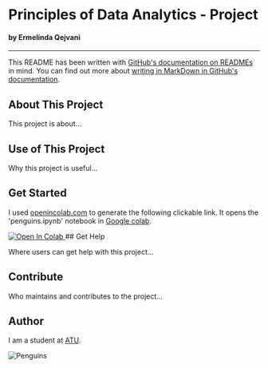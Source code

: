 # Principles of Data Analytics - Project
#### by Ermelinda Qejvani

***
This README has been written with [GitHub's documentation on READMEs](https://docs.github.com/en/repositories/managing-your-repositorys-settings-and-features/customizing-your-repository/about-readmes) in mind.
You can find out more about [writing in MarkDown in GitHub's documentation](https://docs.github.com/en/get-started/writing-on-github/getting-started-with-writing-and-formatting-on-github/basic-writing-and-formatting-syntax).

## About This Project

This project is about...

## Use of This Project

Why this project is useful...

## Get Started

I used [openincolab.com](https://openincolab.com/) to generate the following clickable link.
It opens the 'penguins.ipynb' notebook in [Google colab](https://colab.research.google.com/).

<a target="_blank" href="https://colab.research.google.com/github/ermelinda-q/data_analytics/blob/main/penguins.ipynb">
  <img src="https://colab.research.google.com/assets/colab-badge.svg" alt="Open In Colab"/>
</a>
## Get Help

Where users can get help with this project...

## Contribute

Who maintains and contributes to the project...

## Author

I am a student at [ATU](https://www.atu.ie/).

![Penguins](https://allisonhorst.github.io/palmerpenguins/reference/figures/lter_penguins.png)